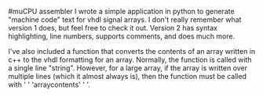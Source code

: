 #muCPU assembler
I wrote a simple application in python to generate "machine code" text for vhdl signal arrays. I don't really remember what version 1 does, but feel free to check it out. Version 2 has syntax highlighting, line numbers, supports comments, and does much more.

I've also included a function that converts the contents of an array written in c++ to the vhdl formatting for an array. Normally, the function is called with a single line "string". However, for a large array, if the array is written over multiple lines (which it almost always is), then the function must be called with ' ' 'arraycontents' ' '.
